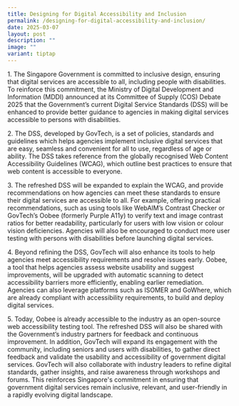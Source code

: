 ```yaml
---
title: Designing for Digital Accessibility and Inclusion
permalink: /designing-for-digital-accessibility-and-inclusion/
date: 2025-03-07
layout: post
description: ""
image: ""
variant: tiptap
---
```

<p>1. The Singapore Government is committed to inclusive design, ensuring
that digital services are accessible to all, including people with disabilities.
To reinforce this commitment, the Ministry of Digital Development and Information
(MDDI) announced at its Committee of Supply (COS) Debate 2025 that the
Government’s current Digital Service Standards (DSS) will be enhanced to
provide better guidance to agencies in making digital services accessible
to persons with disabilities.</p>
<p>2. The DSS, developed by GovTech, is a set of policies, standards and
guidelines which helps agencies implement inclusive digital services that
are easy, seamless and convenient for all to use, regardless of age or
ability. The DSS takes reference from the globally recognised Web Content
Accessibility Guidelines (WCAG), which outline best practices to ensure
that web content is accessible to everyone.</p>
<p>3. The refreshed DSS will be expanded to explain the WCAG, and provide
recommendations on how agencies can meet these standards to ensure their
digital services are accessible to all. For example, offering practical
recommendations, such as using tools like WebAIM’s Contrast Checker or
GovTech’s Oobee (formerly Purple A11y) to verify text and image contrast
ratios for better readability, particularly for users with low vision or
colour vision deficiencies. Agencies will also be encouraged to conduct
more user testing with persons with disabilities before launching digital
services.</p>
<p>4. Beyond refining the DSS, GovTech will also enhance its tools to help
agencies meet accessibility requirements and resolve issues early. Oobee,
a tool that helps agencies assess website usability and suggest improvements,
will be upgraded with automatic scanning to detect accessibility barriers
more efficiently, enabling earlier remediation. Agencies can also leverage
platforms such as ISOMER and GoWhere, which are already compliant with
accessibility requirements, to build and deploy digital services.</p>
<p>5. Today, Oobee is already accessible to the industry as an open-source
web accessibility testing tool. The refreshed DSS will also be shared with
the Government’s industry partners for feedback and continuous improvement.
In addition, GovTech will expand its engagement with the community, including
seniors and users with disabilities, to gather direct feedback and validate
the usability and accessibility of government digital services. GovTech
will also collaborate with industry leaders to refine digital standards,
gather insights, and raise awareness through workshops and forums. This
reinforces Singapore's commitment in ensuring that government digital services
remain inclusive, relevant, and user-friendly in a rapidly evolving digital
landscape.</p>